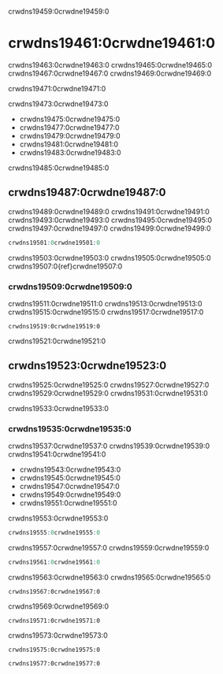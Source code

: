 crwdns19459:0crwdne19459:0
# crwdns19461:0crwdne19461:0

crwdns19463:0crwdne19463:0 crwdns19465:0crwdne19465:0 crwdns19467:0crwdne19467:0 crwdns19469:0crwdne19469:0

crwdns19471:0crwdne19471:0

crwdns19473:0crwdne19473:0

* crwdns19475:0crwdne19475:0
* crwdns19477:0crwdne19477:0
* crwdns19479:0crwdne19479:0
* crwdns19481:0crwdne19481:0
* crwdns19483:0crwdne19483:0

crwdns19485:0crwdne19485:0

## crwdns19487:0crwdne19487:0

crwdns19489:0crwdne19489:0 crwdns19491:0crwdne19491:0 crwdns19493:0crwdne19493:0 crwdns19495:0crwdne19495:0 crwdns19497:0crwdne19497:0 crwdns19499:0crwdne19499:0

```r
crwdns19501:0crwdne19501:0

```
crwdns19503:0crwdne19503:0 crwdns19505:0crwdne19505:0 crwdns19507:0{ref}crwdne19507:0

### crwdns19509:0crwdne19509:0

crwdns19511:0crwdne19511:0 crwdns19513:0crwdne19513:0 crwdns19515:0crwdne19515:0 crwdns19517:0crwdne19517:0
```
crwdns19519:0crwdne19519:0
```
crwdns19521:0crwdne19521:0

## crwdns19523:0crwdne19523:0

crwdns19525:0crwdne19525:0 crwdns19527:0crwdne19527:0 crwdns19529:0crwdne19529:0 crwdns19531:0crwdne19531:0

crwdns19533:0crwdne19533:0

### crwdns19535:0crwdne19535:0

crwdns19537:0crwdne19537:0 crwdns19539:0crwdne19539:0 crwdns19541:0crwdne19541:0

- crwdns19543:0crwdne19543:0
- crwdns19545:0crwdne19545:0
- crwdns19547:0crwdne19547:0
- crwdns19549:0crwdne19549:0
- crwdns19551:0crwdne19551:0

crwdns19553:0crwdne19553:0

```r
crwdns19555:0crwdne19555:0
```

crwdns19557:0crwdne19557:0 crwdns19559:0crwdne19559:0

```r
crwdns19561:0crwdne19561:0
```

crwdns19563:0crwdne19563:0 crwdns19565:0crwdne19565:0

```
crwdns19567:0crwdne19567:0
```

crwdns19569:0crwdne19569:0

```
crwdns19571:0crwdne19571:0
```

crwdns19573:0crwdne19573:0

```
crwdns19575:0crwdne19575:0
```

```
crwdns19577:0crwdne19577:0
```
